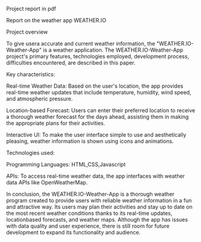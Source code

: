 Project report in pdf

Report on the weather app WEATHER.IO

Project overview

To give usera accurate and current weather information, the "WEATHER.IO-Weather-App" is a
weather application. The WEATHER.IO-Weather-App project's primary features, technologies
employed, development process, difficulties encountered, are described in this paper.

Key characteristics:

Real-time Weather Data: Based on the user's location, the app provides real-time weather updates
that include temperature, humidity, wind speed, and atmospheric pressure.

Location-based Forecast: Users can enter their preferred location to receive a thorough weather
forecast for the days ahead, assisting them in making the appropriate plans for their activities.

Interactive UI: To make the user interface simple to use and aesthetically pleasing, weather
information is shown using icons and animations.

Technologies used:

Programming Languages: HTML,CSS,Javascript

APIs: To access real-time weather data, the app interfaces with weather data APIs like
OpenWeatherMap.

In conclusion, the WEATHER.IO-Weather-App is a thorough weather program created to provide
users with reliable weather information in a fun and attractive way. Its users may plan their activities
and stay up to date on the most recent weather conditions thanks to its real-time updates, locationbased forecasts, and weather maps. Although the app has issues with data quality and user experience, there is still room for future development to expand its functionality and audience.
